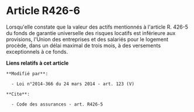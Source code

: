 # Article R426-6

Lorsqu'elle constate que la valeur des actifs mentionnés à l'article R. 426-5 du fonds de garantie universelle des risques
locatifs est inférieure aux provisions, l'Union des entreprises et des salariés pour le logement procède, dans un délai
maximal de trois mois, à des versements exceptionnels à ce fonds.

**Liens relatifs à cet article**

	**Modifié par**:

	  - Loi n°2014-366 du 24 mars 2014 - art. 123 (V)

	**Cite**:

	  - Code des assurances - art. R426-5
